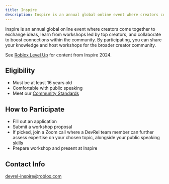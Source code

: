 ```yaml
---
title: Inspire
description: Inspire is an annual global online event where creators come together to exchange ideas, learn from workshops, and collaborate.
---
```


Inspire is an annual global online event where creators come together to exchange ideas, learn from workshops led by top creators, and collaborate to boost connections within the community. By participating, you can share your knowledge and host workshops for the broader creator community.

See [Roblox Level Up](https://www.youtube.com/@RobloxLevelUp) for content from Inspire 2024.

<figure>
<Chip
    color="error"
    label="Status: Closed"
    size="medium"
    variant="filled"/>
</figure>

## Eligibility

- Must be at least 16 years old
- Comfortable with public speaking
- Meet our [Community Standards](https://en.help.roblox.com/hc/en-us/articles/203313410-Roblox-Community-Standards)

## How to Participate

- Fill out an application
- Submit a workshop proposal
- If picked, join a Zoom call where a DevRel team member can further assess expertise on your chosen topic, alongside your public speaking skills
- Prepare workshop and present at Inspire

## Contact Info

devrel-inspire@roblox.com
